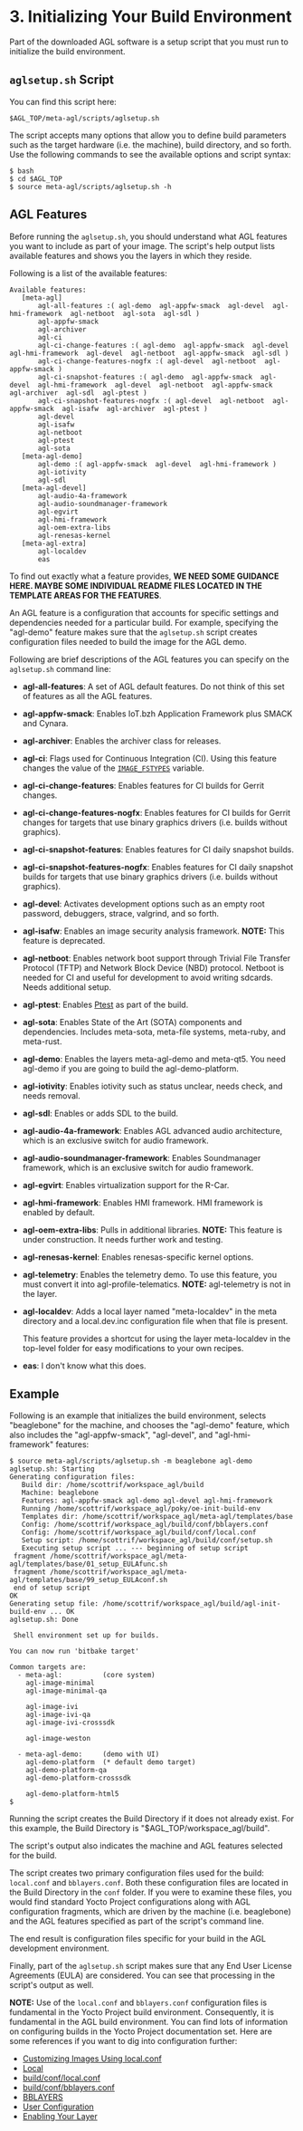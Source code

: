 # 3. Initializing Your Build Environment

Part of the downloaded AGL software is a setup script that you must
run to initialize the build environment.

## `aglsetup.sh` Script

You can find this script here:

```
$AGL_TOP/meta-agl/scripts/aglsetup.sh
```

The script accepts many options that allow you to define build parameters such
as the target hardware (i.e. the machine), build directory, and so forth.
Use the following commands to see the available options and script syntax:

```
$ bash
$ cd $AGL_TOP
$ source meta-agl/scripts/aglsetup.sh -h
```

## AGL Features

Before running the `aglsetup.sh`, you should understand what AGL features you
want to include as part of your image.
The script's help output lists available features and shows you the layers in
which they reside.

Following is a list of the available features:

```
Available features:
   [meta-agl]
       agl-all-features :( agl-demo  agl-appfw-smack  agl-devel  agl-hmi-framework  agl-netboot  agl-sota  agl-sdl )
       agl-appfw-smack
       agl-archiver
       agl-ci
       agl-ci-change-features :( agl-demo  agl-appfw-smack  agl-devel  agl-hmi-framework  agl-devel  agl-netboot  agl-appfw-smack  agl-sdl )
       agl-ci-change-features-nogfx :( agl-devel  agl-netboot  agl-appfw-smack )
       agl-ci-snapshot-features :( agl-demo  agl-appfw-smack  agl-devel  agl-hmi-framework  agl-devel  agl-netboot  agl-appfw-smack  agl-archiver  agl-sdl  agl-ptest )
       agl-ci-snapshot-features-nogfx :( agl-devel  agl-netboot  agl-appfw-smack  agl-isafw  agl-archiver  agl-ptest )
       agl-devel
       agl-isafw
       agl-netboot
       agl-ptest
       agl-sota
   [meta-agl-demo]
       agl-demo :( agl-appfw-smack  agl-devel  agl-hmi-framework )
       agl-iotivity
       agl-sdl
   [meta-agl-devel]
       agl-audio-4a-framework
       agl-audio-soundmanager-framework
       agl-egvirt
       agl-hmi-framework
       agl-oem-extra-libs
       agl-renesas-kernel
   [meta-agl-extra]
       agl-localdev
       eas
```

To find out exactly what a feature provides, **WE NEED SOME GUIDANCE HERE.  MAYBE SOME INDIVIDUAL README FILES LOCATED IN THE TEMPLATE AREAS FOR THE FEATURES**.

An AGL feature is a configuration that accounts for specific settings
and dependencies needed for a particular build.
For example, specifying the "agl-demo" feature makes sure that the
`aglsetup.sh` script creates configuration files needed to build the
image for the AGL demo.

Following are brief descriptions of the AGL features you can specify on the
`aglsetup.sh` command line:

* **agl-all-features**: A set of AGL default features.
  Do not think of this set of features as all the AGL features.

* **agl-appfw-smack**: Enables IoT.bzh Application Framework plus SMACK and
  Cynara.

* **agl-archiver**: Enables the archiver class for releases.

* **agl-ci**: Flags used for Continuous Integration (CI).
  Using this feature changes the value of the
  [`IMAGE_FSTYPES`](https://yoctoproject.org/docs/2.4.4/ref-manual/ref-manual.html#var-IMAGE_FSTYPES)
  variable.

* **agl-ci-change-features**: Enables features for CI builds for Gerrit changes.

* **agl-ci-change-features-nogfx**: Enables features for CI builds for Gerrit changes
  for targets that use binary graphics drivers (i.e. builds without graphics).

* **agl-ci-snapshot-features**: Enables features for CI daily snapshot builds.

* **agl-ci-snapshot-features-nogfx**: Enables features for CI daily snapshot builds for
  targets that use binary graphics drivers (i.e. builds without graphics).

* **agl-devel**: Activates development options such as an empty root password,
  debuggers, strace, valgrind, and so forth.

* **agl-isafw**: Enables an image security analysis framework.
  **NOTE:** This feature is deprecated.

* **agl-netboot**: Enables network boot support through Trivial File Transfer Protocol (TFTP) and Network Block Device (NBD) protocol.
  Netboot is needed for CI and useful for development to avoid writing
  sdcards. Needs additional setup.

<!--
* **agl-profile**: A group or set of Layers and a Package Group as used
  by the Yocto Project.
  This feature helps define dependency for various profiles and layers
  used during the build.
  For example, "agl-demo" depends on "agl-profile-graphical-qt", which
  in turn depends on "agl-profile-graphical", which in turn depends
  on "agl-profile-core".

  agl-profile-graphical
  agl-profile-graphical-html5
  agl-profile-graphical-qt5
  agl-profile-hud
  agl-profile-telematics

  **NOTE:** For information on Package Groups, see the
  "[Customizing Images Using Custom Package Groups](https://www.yoctoproject.org/docs/2.4.4/dev-manual/dev-manual.html#usingpoky-extend-customimage-customtasks)"
  section in the Yocto Project Development Tasks Manual.
  You can also find general information about Layers in the
  "[Layers](https://www.yoctoproject.org/docs/2.4.4/dev-manual/dev-manual.html#yocto-project-layers)"
  section in that same manual.
-->

* **agl-ptest**: Enables
  [Ptest](https://yoctoproject.org/docs/2.4.4/dev-manual/dev-manual.html#testing-packages-with-ptest)
  as part of the build.

* **agl-sota**: Enables State of the Art (SOTA) components and dependencies.
  Includes meta-sota, meta-file systems, meta-ruby, and meta-rust.

* **agl-demo**: Enables the layers meta-agl-demo and meta-qt5.
  You need agl-demo if you are going to build the agl-demo-platform.

* **agl-iotivity**: Enables iotivity such as status unclear, needs check, and needs removal.

* **agl-sdl**: Enables or adds SDL to the build.

* **agl-audio-4a-framework**: Enables AGL advanced audio architecture, which is an exclusive switch for audio framework.

* **agl-audio-soundmanager-framework**: Enables Soundmanager framework, which is an exclusive switch for audio framework.

* **agl-egvirt**: Enables virtualization support for the R-Car.

* **agl-hmi-framework**: Enables HMI framework.
  HMI framework is enabled by default.

* **agl-oem-extra-libs**: Pulls in additional libraries.
  **NOTE:** This feature is under construction.
  It needs further work and testing.

* **agl-renesas-kernel**: Enables renesas-specific kernel options.

* **agl-telemetry**: Enables the telemetry demo.  To use this feature,
  you must convert it into agl-profile-telematics.
  **NOTE:** agl-telemetry is not in the layer.

* **agl-localdev**: Adds a local layer named "meta-localdev" in the
  meta directory and a local.dev.inc configuration file when that file
  is present.

  This feature provides a shortcut for using the layer meta-localdev
  in the top-level folder for easy modifications to your own recipes.

* **eas**: I don't know what this does.

## Example

Following is an example that initializes the build environment, selects "beaglebone"
for the machine, and chooses the "agl-demo" feature, which also includes the
"agl-appfw-smack", "agl-devel", and "agl-hmi-framework" features:

```
$ source meta-agl/scripts/aglsetup.sh -m beaglebone agl-demo
aglsetup.sh: Starting
Generating configuration files:
   Build dir: /home/scottrif/workspace_agl/build
   Machine: beaglebone
   Features: agl-appfw-smack agl-demo agl-devel agl-hmi-framework
   Running /home/scottrif/workspace_agl/poky/oe-init-build-env
   Templates dir: /home/scottrif/workspace_agl/meta-agl/templates/base
   Config: /home/scottrif/workspace_agl/build/conf/bblayers.conf
   Config: /home/scottrif/workspace_agl/build/conf/local.conf
   Setup script: /home/scottrif/workspace_agl/build/conf/setup.sh
   Executing setup script ... --- beginning of setup script
 fragment /home/scottrif/workspace_agl/meta-agl/templates/base/01_setup_EULAfunc.sh
 fragment /home/scottrif/workspace_agl/meta-agl/templates/base/99_setup_EULAconf.sh
 end of setup script
OK
Generating setup file: /home/scottrif/workspace_agl/build/agl-init-build-env ... OK
aglsetup.sh: Done

 Shell environment set up for builds.

You can now run 'bitbake target'

Common targets are:
  - meta-agl:          (core system)
    agl-image-minimal
    agl-image-minimal-qa

    agl-image-ivi
    agl-image-ivi-qa
    agl-image-ivi-crosssdk

    agl-image-weston

  - meta-agl-demo:     (demo with UI)
    agl-demo-platform  (* default demo target)
    agl-demo-platform-qa
    agl-demo-platform-crosssdk

    agl-demo-platform-html5
$
```

Running the script creates the Build Directory if it does not already exist.
For this example, the Build Directory is "$AGL_TOP/workspace_agl/build".

The script's output also indicates the machine and AGL features selected for the build.

The script creates two primary configuration files used for the build: `local.conf` and `bblayers.conf`.
Both these configuration files are located in the Build Directory in the `conf` folder.
If you were to examine these files, you would find standard Yocto Project
configurations along with AGL configuration fragments, which are driven by the
machine (i.e. beaglebone) and the AGL features specified as part of the
script's command line.

The end result is configuration files specific for your build in the AGL development environment.

Finally, part of the `aglsetup.sh` script makes sure that any End User License Agreements (EULA)
are considered.
You can see that processing in the script's output as well.

**NOTE:** Use of the `local.conf` and `bblayers.conf` configuration files is fundamental
in the Yocto Project build environment.
Consequently, it is fundamental in the AGL build environment.
You can find lots of information on configuring builds in the Yocto Project
documentation set.
Here are some references if you want to dig into configuration further:

* [Customizing Images Using local.conf](https://yoctoproject.org/docs/2.4.4/dev-manual/dev-manual.html#usingpoky-extend-customimage-localconf)
* [Local](https://yoctoproject.org/docs/2.4.4/ref-manual/ref-manual.html#ref-varlocality-config-local)
* [build/conf/local.conf](https://yoctoproject.org/docs/2.4.4/ref-manual/ref-manual.html#structure-build-conf-local.conf)
* [build/conf/bblayers.conf](https://yoctoproject.org/docs/2.4.4/ref-manual/ref-manual.html#structure-build-conf-bblayers.conf)
* [BBLAYERS](https://yoctoproject.org/docs/2.4.4/ref-manual/ref-manual.html#var-BBLAYERS)
* [User Configuration](https://yoctoproject.org/docs/2.4.4/ref-manual/ref-manual.html#user-configuration)
* [Enabling Your Layer](https://yoctoproject.org/docs/2.4.4/dev-manual/dev-manual.html#enabling-your-layer)
